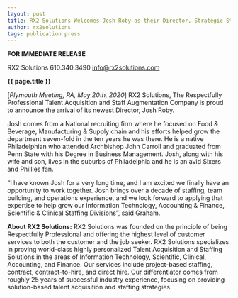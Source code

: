 ```yaml
---
layout: post
title: RX2 Solutions Welcomes Josh Roby as their Director, Strategic Staffing
author: rx2solutions
tags: publication press
---
```

**FOR IMMEDIATE RELEASE**

RX2 Solutions
610.340.3490
info@rx2solutions.com

**{{ page.title }}**

[*Plymouth Meeting, PA, May 20th, 2020*] RX2 Solutions, The Respectfully Professional Talent Acquisition and Staff Augmentation Company is proud to announce the arrival of its newest Director, Josh Roby.

Josh comes from a National recruiting firm where he focused on Food & Beverage, Manufacturing & Supply chain and his efforts helped grow the department seven-fold in the ten years he was there.  He is a native Philadelphian who attended Archbishop John Carroll and graduated from Penn State with his Degree in Business Management.  Josh, along with his wife and son, lives in the suburbs of Philadelphia and he is an avid Sixers and Phillies fan.

“I have known Josh for a very long time, and I am excited we finally have an opportunity to work together. Josh brings over a decade of staffing, team building, and operations experience, and we look forward to applying that expertise to help grow our Information Technology, Accounting & Finance, Scientific & Clinical Staffing Divisions”, said Graham.

**About RX2 Solutions:**
RX2 Solutions was founded on the principle of being Respectfully Professional and offering the highest level of customer services to both the customer and the job seeker. RX2 Solutions specializes in proving world-class highly personalized Talent Acquisition and Staffing Solutions in the areas of Information Technology, Scientific, Clinical, Accounting, and Finance. Our services include project-based staffing, contract, contract-to-hire, and direct hire. Our differentiator comes from roughly 25 years of successful industry experience, focusing on providing solution-based talent acquisition and staffing strategies.